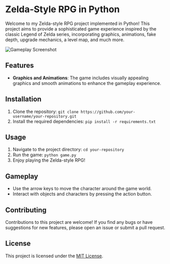 # Zelda-Style RPG in Python

Welcome to my Zelda-style RPG project implemented in Python! This project aims to provide a sophisticated game experience inspired by the classic Legend of Zelda series, incorporating graphics, animations, fake depth, upgrade mechanics, a level map, and much more.

![Gameplay Screenshot](screenshot.png)

## Features

- **Graphics and Animations**: The game includes visually appealing graphics and smooth animations to enhance the gameplay experience.

## Installation

1. Clone the repository: `git clone https://github.com/your-username/your-repository.git`
2. Install the required dependencies: `pip install -r requirements.txt`

## Usage

1. Navigate to the project directory: `cd your-repository`
2. Run the game: `python game.py`
3. Enjoy playing the Zelda-style RPG!

## Gameplay

- Use the arrow keys to move the character around the game world.
- Interact with objects and characters by pressing the action button.

## Contributing

Contributions to this project are welcome! If you find any bugs or have suggestions for new features, please open an issue or submit a pull request.

## License

This project is licensed under the [MIT License](LICENSE).
